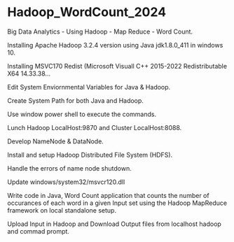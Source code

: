 # Hadoop_WordCount_2024

Big Data Analytics - Using Hadoop - Map Reduce - Word Count.

Installing Apache Hadoop 3.2.4 version using Java jdk1.8.0_411 in windows 10.

Installing MSVC170 Redist (Microsoft Visuall C++ 2015-2022 Redistributable X64 14.33.38...

Edit System Enviornmental Variables for Java & Hadoop. 

Create System Path for both Java and Hadoop. 

Use window power shell to execute the commands.

Lunch Hadoop LocalHost:9870 and Cluster LocalHost:8088.

Develop NameNode & DataNode.

Install and setup Hadoop Distributed File System (HDFS).

Handle the errors of name node shutdown.

Update windows/system32/msvcr120.dll

Write code in Java, Word Count application that counts the number of occurances of each word in a given Input set using the Hadoop MapReduce framework on local standalone setup.

Upload Input in Hadoop and Download Output files from localhost hadoop and commad prompt.
